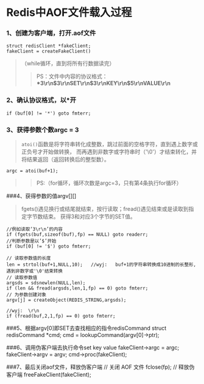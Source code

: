 # Redis中AOF文件载入过程

### 1、创建为客户端，打开.aof文件
    struct redisClient *fakeClient;
    fakeClient = createFakeClient()

> （while循环，直到将所有行数据读完）
>> PS：文件中内容的协议格式：__*3\r\n$3\r\nSET\r\n$3\r\nKEY\r\n$5\r\nVALUE\r\n__
>
### 2、确认协议格式，以*开
    if (buf[0] != '*') goto fmterr;
>
### 3、获得参数个数argc = 3
> `atoi()`函数是将字符串转化成整数，跳过前面的空格字符，直到遇上数字或正负号才开始做转换，
>  而再遇到非数字或字符串时（'\0'）才结束转化，并将结果返回（返回转换后的整型数）。  
>
    argc = atoi(buf+1);

>> PS:（for循环，循环次数是argc=3，只有第4条执行for循环）
>
###4、获得参数的值argv[][]
> fgets()遇见换行或结尾就结束，按行读取；fread()遇见结束或是读取到指定字节数结束。
 获得3和对应3个字节的SET值。
> 
    //例如读取‘3\r\n’的内容
    if (fgets(buf,sizeof(buf),fp) == NULL) goto readerr;
    //判断参数是以’$’开始
    if (buf[0] != '$') goto fmterr;
>
    // 读取参数值的长度
    len = strtol(buf+1,NULL,10);   //wyj:   buf+1的字符串转换成10进制的长整形,遇到非数字或'\0'结束转换
    // 读取参数值
    argsds = sdsnewlen(NULL,len);
    if (len && fread(argsds,len,1,fp) == 0) goto fmterr;
    // 为参数创建对象
    argv[j] = createObject(REDIS_STRING,argsds);
>  
    //wyj:  \r\n
    if (fread(buf,2,1,fp) == 0) goto fmterr; 
>
###5、根据argv[0]即SET去查找相应的指令redisCommand
    struct redisCommand *cmd;
    cmd = lookupCommand(argv[0]->ptr);
>
###6、调用伪客户端去执行命令set key value
    fakeClient->argc = argc;
    fakeClient->argv = argv;
    cmd->proc(fakeClient);
>
###7、最后关闭aof文件，释放伪客户端
    // 关闭 AOF 文件
    fclose(fp);
    // 释放伪客户端
    freeFakeClient(fakeClient);
